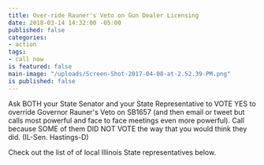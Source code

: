 ```yaml
---
title: Over-ride Rauner's Veto on Gun Dealer Licensing
date: 2018-03-14 14:32:00 -05:00
published: false
categories:
- action
tags:
- call now
is featured: false
main-image: "/uploads/Screen-Shot-2017-04-08-at-2.52.39-PM.png"
is published: false
---
```


Ask BOTH your State Senator and your State Representative to VOTE YES to override Governor Rauner's Veto on SB1657 (and then email or tweet but calls most powerful and face to face meetings even more powerful). Call because SOME of them DID NOT VOTE the way that you would think they did. (IL-Sen. Hastings-D)

Check out the list of of local Illinois State representatives below. 
